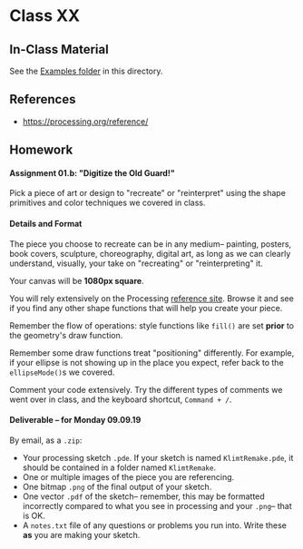 # Class XX

## In-Class Material

See the [Examples folder](examples/README.md) in this directory.

## References

- <https://processing.org/reference/>


## Homework

#### Assignment 01.b: "Digitize the Old Guard!"

Pick a piece of art or design to "recreate" or "reinterpret" using the shape primitives and color techniques we covered in class.

#### Details and Format

The piece you choose to recreate can be in any medium– painting, posters, book covers, sculpture, choreography, digital art, as long as we can clearly understand, visually, your take on "recreating" or "reinterpreting" it.

Your canvas will be **1080px square**.

You will rely extensively on the Processing [reference site](https://processing.org/reference/). Browse it and see if you find any other shape functions that will help you create your piece.

Remember the flow of operations: style functions like `fill()` are set **prior** to the geometry's draw function.

Remember some draw functions treat "positioning" differently. For example, if your ellipse is not showing up in the place you expect, refer back to the `ellipseMode()`s we covered.

Comment your code extensively. Try the different types of comments we went over in class, and the keyboard shortcut, `Command + /`.

#### Deliverable – for Monday 09.09.19

By email, as a `.zip`:

- Your processing sketch `.pde`. If your sketch is named `KlimtRemake.pde`, it should be contained in a folder named `KlimtRemake`.
- One or multiple images of the piece you are referencing.
- One bitmap `.png` of the final output of your sketch.
- One vector `.pdf` of the sketch– remember, this may be formatted incorrectly compared to what you see in processing and your `.png`– that is OK.
- A `notes.txt` file of any questions or problems you run into. Write these **as** you are making your sketch.
